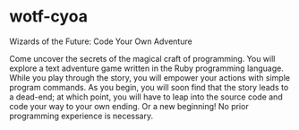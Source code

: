 wotf-cyoa
=========
Wizards of the Future: Code Your Own Adventure

Come uncover the secrets of the magical craft of programming. You will explore a text adventure game written in the Ruby programming language. While you play through the story, you will empower your actions with simple program commands. As you begin, you will soon find that the story leads to a dead-end; at which point, you will have to leap into the source code and code your way to your own ending. Or a new beginning! No prior programming experience is necessary.
